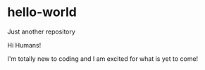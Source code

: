 # hello-world
Just another repository

Hi Humans!

I'm totally new to coding and I am excited for what is yet to come!
